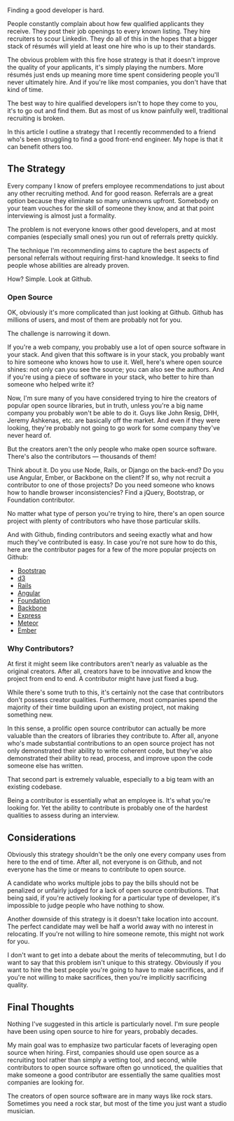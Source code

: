 Finding a good developer is hard.

People constantly complain about how few qualified applicants they receive. They post their job openings to every known listing. They hire recruiters to scour Linkedin. They do all of this in the hopes that a bigger stack of résumés will yield at least one hire who is up to their standards.

The obvious problem with this fire hose strategy is that it doesn't improve the quality of your applicants, it's simply playing the numbers. More résumés just ends up meaning more time spent considering people you'll never ultimately hire. And if you're like most companies, you don't have that kind of time.

The best way to hire qualified developers isn't to hope they come to you, it's to go out and find them. But as most of us know painfully well, traditional recruiting is broken.

In this article I outline a strategy that I recently recommended to a friend who's been struggling to find a good front-end engineer. My hope is that it can benefit others too.

## The Strategy

Every company I know of prefers employee recommendations to just about any other recruiting method. And for good reason. Referrals are a great option because they eliminate so many unknowns upfront. Somebody on your team vouches for the skill of someone they know, and at that point interviewing is almost just a formality.

The problem is not everyone knows other good developers, and at most companies (especially small ones) you run out of referrals pretty quickly.

The technique I'm recommending aims to capture the best aspects of personal referrals without requiring first-hand knowledge. It seeks to find people whose abilities are already proven.

How? Simple. Look at Github.

### Open Source

OK, obviously it's more complicated than just looking at Github. Github has millions of users, and most of them are probably not for you.

The challenge is narrowing it down.

If you're a web company, you probably use a lot of open source software in your stack. And given that this software is in your stack, you probably want to hire someone who knows how to use it. Well, here's where open source shines: not only can you see the source; you can also see the authors. And if you're using a piece of software in your stack, who better to hire than someone who helped write it?

Now, I'm sure many of you have considered trying to hire the creators of popular open source libraries, but in truth, unless you're a big name company you probably won't be able to do it. Guys like John Resig, DHH, Jeremy Ashkenas, etc. are basically off the market. And even if they were looking, they're probably not going to go work for some company they've never heard of.

But the creators aren't the only people who make open source software. There's also the contributors &mdash; thousands of them!

Think about it. Do you use Node, Rails, or Django on the back-end? Do you use Angular, Ember, or Backbone on the client? If so, why not recruit a contributor to one of those projects?  Do you need someone who knows how to handle browser inconsistencies? Find a jQuery, Bootstrap, or Foundation contributor.

No matter what type of person you're trying to hire, there's an open source project with plenty of contributors who have those particular skills.

And with Github, finding contributors and seeing exactly what and how much they've contributed is easy. In case you're not sure how to do this, here are the contributor pages for a few of the more popular projects on Github:

- [Bootstrap](https://github.com/twbs/bootstrap/graphs/contributors)
- [d3](https://github.com/mbostock/d3/graphs/contributors)
- [Rails](https://github.com/rails/rails/graphs/contributors)
- [Angular](https://github.com/angular/angular.js/graphs/contributors)
- [Foundation](https://github.com/zurb/foundation/graphs/contributors)
- [Backbone](https://github.com/jashkenas/backbone/graphs/contributors)
- [Express](https://github.com/visionmedia/express/graphs/contributors)
- [Meteor](https://github.com/meteor/meteor/graphs/contributors)
- [Ember](https://github.com/emberjs/ember.js/graphs/contributors)

### Why Contributors?

At first it might seem like contributors aren't nearly as valuable as the original creators. After all, creators have to be innovative and know the project from end to end. A contributor might have just fixed a bug.

While there's some truth to this, it's certainly not the case that contributors don't possess creator qualities. Furthermore, most companies spend the majority of their time building upon an existing project, not making something new.

In this sense, a prolific open source contributor can actually be more valuable than the creators of libraries they contribute to. After all, anyone who's made substantial contributions to an open source project has not only demonstrated their ability to write coherent code, but they've also demonstrated their ability to read, process, and improve upon the code someone else has written.

That second part is extremely valuable, especially to a big team with an existing codebase.

Being a contributor is essentially what an employee is. It's what you're looking for. Yet the ability to contribute is probably one of the hardest qualities to assess during an interview.

## Considerations

Obviously this strategy shouldn't be the only one every company uses from here to the end of time. After all, not everyone is on Github, and not everyone has the time or means to contribute to open source.

A candidate who works multiple jobs to pay the bills should not be penalized or unfairly judged for a lack of open source contributions. That being said, if you're actively looking for a particular type of developer, it's impossible to judge people who have nothing to show.

Another downside of this strategy is it doesn't take location into account. The perfect candidate may well be half a world away with no interest in relocating. If you're not willing to hire someone remote, this might not work for you.

I don't want to get into a debate about the merits of telecommuting, but I do want to say that this problem isn't unique to this strategy. Obviously if you want to hire the best people you're going to have to make sacrifices, and if you're not willing to make sacrifices, then you're implicitly sacrificing quality.

## Final Thoughts

Nothing I've suggested in this article is particularly novel. I'm sure people have been using open source to hire for years, probably decades.

My main goal was to emphasize two particular facets of leveraging open source when hiring. First, companies should use open source as a recruiting tool rather than simply a vetting tool, and second, while contributors to open source software often go unnoticed, the qualities that make someone a good contributor are essentially the same qualities most companies are looking for.

The creators of open source software are in many ways like rock stars. Sometimes you need a rock star, but most of the time you just want a studio musician.
